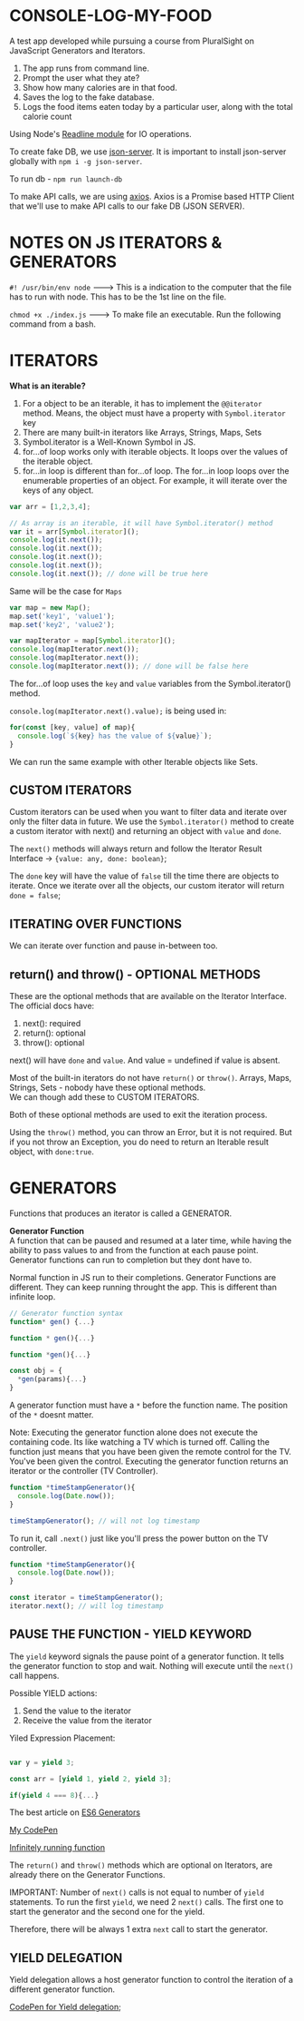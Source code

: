 # CONSOLE-LOG-MY-FOOD

A test app developed while pursuing a course from PluralSight on JavaScript Generators and Iterators.  

1. The app runs from command line.  
2. Prompt the user what they ate?  
3. Show how many calories are in that food.  
4. Saves the log to the fake database.  
5. Logs the food items eaten today by a particular user, along with the total calorie count


Using Node's [Readline module](https://nodejs.org/api/readline.html#readline_readline) for IO operations.  

To create fake DB, we use [json-server](https://www.npmjs.com/package/json-server). It is important to install json-server globally with `npm i -g json-server`.  

To run db - `npm run launch-db`  

To make API calls, we are using [axios](https://www.npmjs.com/package/axios). Axios is a Promise based HTTP Client that we'll use to make API calls to our fake DB (JSON SERVER).  






# NOTES ON JS ITERATORS & GENERATORS  

`#! /usr/bin/env node` ---> This is a indication to the computer that the file has to run with node. This has to be the 1st line on the file.

`chmod +x ./index.js` ---> To make file an executable. Run the following command from a bash.  

# ITERATORS

**What is an iterable?**  
1. For a object to be an iterable, it has to implement the `@@iterator` method. Means, the object must have a property with `Symbol.iterator ` key
2. There are many built-in iterators like Arrays, Strings, Maps, Sets  
3. Symbol.iterator is a Well-Known Symbol in JS.  
4. for...of loop works only with iterable objects. It loops over the values of the iterable object.  
5. for...in loop is different than for...of loop. The for...in loop loops over the enumerable properties of an object. For example, it will iterate over the keys of any object.  

```javascript
var arr = [1,2,3,4];

// As array is an iterable, it will have Symbol.iterator() method
var it = arr[Symbol.iterator]();
console.log(it.next());
console.log(it.next());
console.log(it.next());
console.log(it.next());
console.log(it.next()); // done will be true here
```

Same will be the case for `Maps`  

```javascript
var map = new Map();
map.set('key1', 'value1');
map.set('key2', 'value2');

var mapIterator = map[Symbol.iterator]();
console.log(mapIterator.next());
console.log(mapIterator.next());
console.log(mapIterator.next()); // done will be false here
```

The for...of loop uses the `key` and `value` variables from the Symbol.iterator() method.  

`console.log(mapIterator.next().value);` is being used in:

```javascript
for(const [key, value] of map){
  console.log(`${key} has the value of ${value}`);
}
```  

We can run the same example with other Iterable objects like Sets.  

## CUSTOM ITERATORS

Custom iterators can be used when you want to filter data and iterate over only the filter data in future. We use the `Symbol.iterator()` method to create a custom iterator with next() and returning an object with `value` and `done`.  

The `next()` methods will always return and follow the Iterator Result Interface -> `{value: any, done: boolean}`;

The `done` key will have the value of `false` till the time there are objects to iterate. Once we iterate over all the objects, our custom iterator will return `done = false`;

## ITERATING OVER FUNCTIONS

We can iterate over function and pause in-between too.

## return() and throw() - OPTIONAL METHODS
These are the optional methods that are available on the Iterator Interface.  
The official docs have:  
1. next(): required  
2. return(): optional  
3. throw(): optional  

next() will have `done` and `value`. And value = undefined if value is absent.  

Most of the built-in iterators do not have `return()` or `throw()`. Arrays, Maps, Strings, Sets - nobody have these optional methods.  
We can though add these to CUSTOM ITERATORS. 

Both of these optional methods are used to exit the iteration process.  

Using the `throw()` method, you can throw an Error, but it is not required. But if you not throw an Exception, you do need to return an Iterable result object, with `done:true`.  

# GENERATORS

Functions that produces an iterator is called a GENERATOR.  

**Generator Function**  
A function that can be paused and resumed at a later time, while having the ability to pass values to and from the function at each pause point. Generator functions can run to completion but they dont have to.  

Normal function in JS run to their completions. Generator Functions are different. They can keep running throught the app. This is different than infinite loop.  

```javascript
// Generator function syntax
function* gen() {...}

function * gen(){...}

function *gen(){...}

const obj = {
  *gen(params){...}
}
```

A generator function must have a `*` before the function name. The position of the `*` doesnt matter.  

Note: Executing the generator function alone does not execute the containing code. Its like watching a TV which is turned off. Calling the function just means that you have been given the remote control for the TV. You've been given the control. Executing the generator function returns an iterator or the controller (TV Controller).  

```javascript
function *timeStampGenerator(){
  console.log(Date.now());
}

timeStampGenerator(); // will not log timestamp
```

To run it, call `.next()` just like you'll press the power button on the TV controller.  

```javascript
function *timeStampGenerator(){
  console.log(Date.now());
}

const iterator = timeStampGenerator();
iterator.next(); // will log timestamp
```
## PAUSE THE FUNCTION - YIELD KEYWORD
The `yield` keyword signals the pause point of a generator function. It tells the generator function to stop and wait. Nothing will execute until the `next()` call happens.  

Possible YIELD actions:  
1. Send the value to the iterator  
2. Receive the value from the iterator  

Yiled Expression Placement:  
```javascript

var y = yield 3;

const arr = [yield 1, yield 2, yield 3];

if(yield 4 === 8){...}
```

The best article on [ES6 Generators](https://davidwalsh.name/es6-generators)  

[My CodePen](https://codepen.io/adityatyagi/pen/zYvxmee?editors=0012)  

[Infinitely running function](https://codepen.io/adityatyagi/pen/NWGPeNm?editors=0012)

The `return()` and `throw()` methods which are optional on Iterators, are already there on the Generator Functions.  

IMPORTANT: Number of `next()` calls is not equal to number of `yield` statements. To run the first `yield`, we need 2 `next()` calls. The first one to start the generator and the second one for the yield.  

Therefore, there will be always 1 extra `next` call to start the generator.  

## YIELD DELEGATION
Yield delegation allows a host generator function to control the iteration of a different generator function.  

[CodePen for Yield delegation](https://codepen.io/adityatyagi/pen/gOabJmb?editors=0012);

